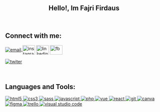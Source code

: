 <h2 align=center>Hello!, Im Fajri Firdaus</h2>
<br>
<h2 align="left">Connect with me:</h2>
<p align="left">
<a href="mailto: fajrifirdaus47@gmail.com" target="blank"><img align="center" src="https://img.icons8.com/dotty/40/000000/email.png" alt="email" />
</a>
<a href="https://instagram.com/fajri.daus" rel="noopener noreferrer" target="_blank"><img align="center" src="https://raw.githubusercontent.com/rahuldkjain/github-profile-readme-generator/master/src/images/icons/Social/instagram.svg" alt="instagram" height="30" width="40" /></a>
<a href="https://linkedin.com/in/muhammad-fajri-firdaus" rel="noopener noreferrer" target="_blank"><img align="center" src="https://raw.githubusercontent.com/rahuldkjain/github-profile-readme-generator/master/src/images/icons/Social/linked-in-alt.svg" alt="linkedin" height="30" width="40" /></a>
<a href="https://www.facebook.com/fajri.daus04/" rel="noopener noreferrer" target="_blank"><img align="center" src="https://raw.githubusercontent.com/rahuldkjain/github-profile-readme-generator/master/src/images/icons/Social/facebook.svg" alt="fb" height="30" width="40" /></a>
</p>
<p align="left">
<a href="https://twitter.com/ddausdude" rel="noopener noreferrer" target="_blank"> <img src="https://img.shields.io/twitter/follow/ddausdude?logo=twitter&style=for-the-badge" alt="twiter" /></a>
</p>
<br>
<h2 align="left">Languages and Tools:</h2>
<p align="left">
<a href="https://www.w3.org/html/" target="_blank"> <img src="https://img.shields.io/badge/HTML5-E34F26?style=for-the-badge&logo=html5&logoColor=white" alt="html5" /> </a>
<a href="https://www.w3schools.com/css/" target="_blank"> <img src="https://img.shields.io/badge/CSS3-1572B6?style=for-the-badge&logo=css3&logoColor=white" alt="css3" /> </a>
<a href="https://sass-lang.com" target="_blank"> <img src="https://img.shields.io/badge/Sass-CC6699?style=for-the-badge&logo=sass&logoColor=white" alt="sass" /> </a>
<a href="https://developer.mozilla.org/en-US/docs/Web/JavaScript" target="_blank"> <img src="https://img.shields.io/badge/JavaScript-323330?style=for-the-badge&logo=javascript&logoColor=F7DF1Eg" alt="javascript" </a>
<a href="https://www.php.net/" target="_blank"> <img src="https://img.shields.io/badge/PHP-323330?style=for-the-badge&logo=php&logoColor=777BB3" alt="php" </a>
<a href="https://vuejs.org/" target="_blank"> <img src="https://img.shields.io/badge/-Vue.js-4fc08d?style=for-the-badge&logo=vuedotjs&logoColor=white" alt="vue" </a>
<a href="https://reactjs.org/" target="_blank"> <img src="https://img.shields.io/badge/react-%2320232a.svg?style=for-the-badge&logo=react&logoColor=%2361DAFB" alt="react" </a>
<a href="https://git-scm.com/" target="_blank"> <img src="https://img.shields.io/badge/Git-F05032?style=for-the-badge&logo=git&logoColor=white" alt="git" </a>
<a href="https://www.canva.com/" target="_blank"> <img src="https://img.shields.io/badge/Canva-%2300C4CC.svg?&style=for-the-badge&logo=Canva&logoColor=white" alt="canva" /> </a>
<a href="https://www.figma.com/" target="_blank"> <img src="https://img.shields.io/badge/figma-%2320232a.svg?style=for-the-badge&logo=Figma" alt="figma" </a>
<a href="https://trello.com/" target="_blank"> <img src="https://img.shields.io/badge/trello-%2320232a.svg?style=for-the-badge&logo=Trello" alt="trello" </a>
<a href="https://code.visualstudio.com/" target="_blank"> <img src="https://img.shields.io/badge/Visual_Studio_Code-0078D4?style=for-the-badge&logo=visual%20studio%20code&logoColor=white" alt="visual studio code" /> </a>
</p>
<br>
<br>
